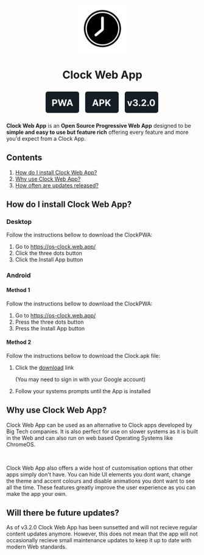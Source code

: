<p align="center"><img width="125" src="public/media/icons/ReadMeIcon.svg"></p>
<h1 align="center"><b>Clock Web App</b></h1>
<p align="center"><a href="https://os-clock.web.app/"><img src="public/media/icons/PWAicon.svg"></a><a href="https://drive.google.com/uc?export=download&id=1OhX2CCzYLbsjv38_Bv8tRDUciHQ44gx_"><img src="public/media/icons/APKicon.svg"></a><a href="https://github.com/dwpery/ClockWebApp/releases"><img src="public/media/icons/VersionIcon.svg"></a></p>
<p><b>Clock Web App</b> is an <b>Open Source Progressive Web App</b> designed to be <b>simple and easy to use but feature rich</b> offering every feature and more you'd expect from a Clock App.</p>
<h2>Contents</h2>
<ol>
<li><a href="#1">How do I install Clock Web App?</a></li>
<li><a href="#2">Why use Clock Web App?</a></li>
<li><a href="#3">How often are updates released?</a></li>
</ol>
<h2 id="1">How do I install Clock Web App?</h2>
<h3>Desktop</h3>
<p>Follow the instructions bellow to download the ClockPWA:</p>
<ol>
<li>Go to <a href="https://os-clock.web.app/">https://os-clock.web.app/</a></li>
<li>Click the three dots button</li>
<li>Click the Install App button</li>
</ol>
<h3>Android</h3>
<h4>Method 1</h4>
<p>Follow the instructions bellow to download the ClockPWA:</p>
<ol>
<li>Go to <a href="https://os-clock.web.app/">https://os-clock.web.app/</a></li>
<li>Press the three dots button</li>
<li>Press the Install App button</li>
</ol>
<h4>Method 2</h4>
<p>Follow the instructions bellow to download the Clock.apk file:</p>
<ol>
<li>Click the <a href="https://drive.google.com/uc?export=download&id=1OhX2CCzYLbsjv38_Bv8tRDUciHQ44gx_">download</a> link</li>
<p>(You may need to sign in with your Google account)</p>
<li>Follow your systems prompts until the App is installed</li>
</ol>
<h2 id="2">Why use Clock Web App?</h2>
<p>Clock Web App can be used as an alternative to Clock apps developed by Big Tech companies. It is also perfect for use on slower systems as it is built in the Web and can also run on web based Operating Systems like ChromeOS.</p><br>
<p>Clock Web App also offers a wide host of customisation options that other apps simply don't have. You can hide UI elements you dont want, change the theme and accent colours and disable animations you dont want to see all the time. These features greatly improve the user experience as you can make the app your own.</p>
<h2 id="3">Will there be future updates?</h2>
<p>As of v3.2.0 Clock Web App has been sunsetted and will not recieve regular content updates anymore. However, this does not mean that the app will not occasionally recieve small maintenance updates to keep it up to date with modern Web standards.</p>
